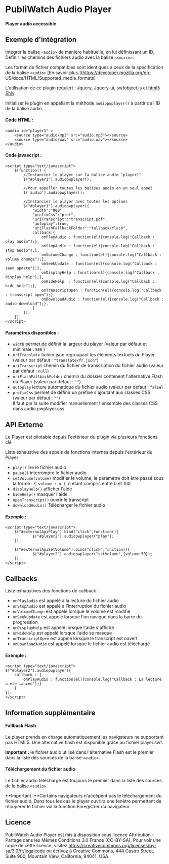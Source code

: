 # PubliWatch Audio Player

#### Player audio accessible

## Exemple d'intégration

Intégrer la balise `<audio>` de manière habituelle, en lui définissant un ID.
Définir les chemins des fichiers audio avec la balise `<source>`.

Les format de fichier compatibles sont identiques à ceux de la spécification
de la balise `<audio>` [En savoir plus.](https://developer.mozilla.org/en-
US/docs/HTML/Supported_media_formats)

L'utilisation de ce plugin requiert : Jquery, Jquery-ui, swfobject.js et
[html5 Shiv](http://html5shiv.googlecode.com/svn/trunk/html5.js).

Initialiser le plugin en appellant la méthode `audiopwplayer()` à partir de
l'ID de la balise audio.

#### Code HTML :
```
<audio id="player1" >
	<source type="audio/mp3" src="audio.mp3"></source>
	<source type="audio/wav" src="audio.wav"></source>
</audio>
```

#### Code javascript :
```
<script type="text/javascript">
	$(function() {
		//Instancier le player sur la balise audio "player1"
		$("#player1").audiopwplayer();
	
		//Pour appeller toutes les balises audio en un seul appel
		$('audio').audiopwplayer();

		//Instancier le player avec toutes les options
		$("#player1").audiopwplayer({
			"width":"900",
			"prefixCss":"pref",
			"uriTranscript":"transcript.pdf",
			"autoplay":true,
			"uriFlashFallbackFolder":"fallback/flash",
			callback:{ 
				onPlayAudio : function(el){console.log("Callback : play audio");},
				onStopAudio : function(el){console.log("Callback : stop audio");},
				onVolumeChange : function(el){console.log("Callback : volume change");},
				onSeekUpdate : function(el){console.log("Callback : seek update");},
				onDisplayHelp : function(el){console.log("Callback : display help");},
				onHideHelp  : function(el){console.log("Callback : hide help");},
				onTranscriptOpen : function(el){console.log("Callback : transcript open");},
				onDownloadAudio : function(el){console.log("Callback : audio download");},
			}
		});
	});
</script>
```

#### Paramètres disponibles :

  * `width` permet de définir la largeur du player (valeur par défaut et minimale : `500` )
  * `uriTranslate` fichier json regroupant les éléments textuels du Player (valeur par défaut : `"translate/fr.json"`) 
  * `uriTranscript` chemin du fichier de transcription du fichier audio (valeur par défaut : `null`)
  * `uriFlashFallbackFolder` chemin du dossier contenent l'alternative Flash du Player (valeur par défaut : `""`)
  * `autoplay` lecture automatique du fichier audio (valeur par défaut : `false`)
  * `prefixCss` permet de définir un préfixe s'ajoutant aux classes CSS (valeur par défaut : `""`)   
Il faut par la suite modifier manuellement l'ensemble des classes CSS dans
audio.pwplayer.css

## API Externe

Le Player est pilotable depuis l'extérieur du plugin via plusieurs fonctions clé

Liste exhaustive des appels de fonctions internes depuis l'extérieur du Player

  * `play()` lire le fichier audio
  * `pause()` interrompre le fichier audio
  * `setVolume(volume)` modifier le volume, le paramètre doit être passé sous la forme : `{ volume : n }`, n étant compris entre 0 et 100
  * `displayHelp()` afficher l'aide
  * `hideHelp()` masquer l'aide
  * `openTranscript()` ouvrir le transcript
  * `downloadAudio()` Télécharger le fichier audio

#### Exemple :
```
<script type="text/javascript">
	$("#externalApiPlay").bind("click",function(){
			$("#player2").audiopwplayer("play");
	});

	$("#externalApiSetVolume").bind("click",function(){
			$("#player2").audiopwplayer("setVolume",{volume:50});
	});
</script>
```

## Callbacks

Liste exhaustives des fonctions de callback :

  * `onPlayAudio` est appelé à la lecture du fichier audio
  * `onStopAudio` est appelé à l'interruption du fichier audio
  * `onVolumeChange` est appelé lorsque le volume est modifié
  * `onSeekUpdate` est appelé lorsque l'on navigue dans la barre de progression
  * `onDisplayHelp` est appelé lorsque l'aide s'affiche
  * `onHideHelp` est appelé lorsque l'aide se masque
  * `onTranscriptOpen` est appelé lorsque le transcript est ouvert
  * `onDownloadAudio` est appelé lorsque le fichier audio est téléchargé

#### Exemple :
```
<script type="text/javascript">
$("#player2").audiopwplayer({
	callback : { 
		onPlayAudio : function(el){console.log("Callback : La lecture a ete lancee");}
	}
});
</script>
```

## Information supplémentaire

#### Fallback Flash

Le player prends en charge automatiquement les navigateurs ne supportant pas
HTML5. Une alternative flash est disponible grâce au fichier player.swf.

**Important :** le fichier audio utilisé dans l'alternative Flash est le premier dans la liste des sources de la balise `<audio>`.

  

#### Téléchargement du fichier audio

Le fichier audio téléchargé est toujours le premier dans la liste des sources
de la balise `<audio>`.

**Important :**Certains navigateurs n'accèpent pas le téléchargement du fichier audio. Dans tous les cas le player ouvrira une fenêtre permettant de récupérer le fichier via la fonction Enregistrer du navigateur.

## Licence

PubliWatch Audio Player est mis à disposition sous licence Attribution - Partage dans les Mêmes Conditions 3.0 France (CC-BY-SA). Pour voir une copie de cette licence, visitez https://creativecommons.org/licenses/by-sa/3.0/fr/legalcode ou écrivez à Creative Commons, 444 Castro Street, Suite 900, Mountain View, California, 94041, USA.
